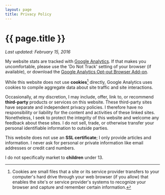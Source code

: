 ```yaml
---
layout: page
title: Privacy Policy
---
```


# {{ page.title }}

*Last updated: February 15, 2016*

My website stats are tracked with [Google Analytics](https://www.google.com/analytics/). If that makes you uncomfortable, please use the 'Do Not Track' setting of your browser (if available), or download the [Google Analytics Opt-out Browser Add-on](https://tools.google.com/dlpage/gaoptout).

While this website does not use **cookies**[^1] directly, Google Analytics uses cookies to compile aggregate data about site traffic and site interactions.

Occasionally, at my discretion, I may include, offer, link to, or recommend **third-party** products or services on this website. These third-party sites have separate and independent privacy policies. I therefore have no responsibility or liability for the content and activities of these linked sites. Nonetheless, I seek to protect the integrity of this website and welcome any feedback about these sites. I do not sell, trade, or otherwise transfer your personal identifiable information to outside parties.

This website does not use an **SSL certificate**; I only provide articles and information. I never ask for personal or private information like email addresses or credit card numbers.

I do not specifically market to **children** under 13.

[^1]: Cookies are small files that a site or its service provider transfers to your computer's hard drive through your web browser (if you allow) that enables the site's or service provider's systems to recognize your browser and capture and remember certain information.

